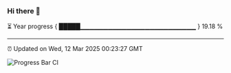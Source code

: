 ### Hi there 👋

⏳ Year progress { █████▁▁▁▁▁▁▁▁▁▁▁▁▁▁▁▁▁▁▁▁▁▁▁▁▁ } 19.18 %

---

⏰ Updated on Wed, 12 Mar 2025 00:23:27 GMT

![Progress Bar CI](https://github.com/liununu/liununu/workflows/Progress%20Bar%20CI/badge.svg)

